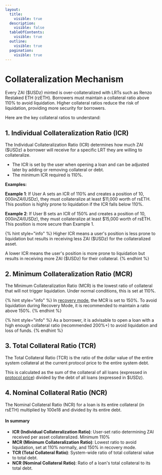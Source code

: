 ```yaml
---
layout:
  title:
    visible: true
  description:
    visible: false
  tableOfContents:
    visible: true
  outline:
    visible: true
  pagination:
    visible: true
---
```


# Collateralization Mechanism

Every ZAI ($USDz) minted is over-collateralized with LRTs such as Renzo Restaked ETH (rzETH). Borrowers must maintain a collateral ratio above 110% to avoid liquidation. Higher collateral ratios reduce the risk of liquidation, providing more security for borrowers.

Here are the key collateral ratios to understand:

## 1. Individual Collateralization Ratio (ICR)

The Individual Collateralization Ratio (ICR) determines how much ZAI ($USDz) a borrower will receive for a specific LRT they are willing to collateralize.

* The ICR is set by the user when opening a loan and can be adjusted later by adding or removing collateral or debt.
* The minimum ICR required is 110%.

**Examples:**

**Example 1**: If User A sets an ICR of 110% and creates a position of $10,000 in ZAI ($USDz), they must collateralize at least $11,000 worth of rsETH. This position is highly prone to liquidation if the ICR falls below 110%.

**Example 2**: If User B sets an ICR of 150% and creates a position of $10,000 in ZAI ($USDz), they must collateralize at least $15,000 worth of rsETH. This position is more secure than Example 1.

{% hint style="info" %}
Higher ICR means a user's position is less prone to liquidation but results in receiving less ZAI ($USDz) for the collateralized asset.

A lower ICR means the user's position is more prone to liquidation but results in receiving more ZAI ($USDz) for their collateral.
{% endhint %}

## 2. Minimum Collateralization Ratio (MCR)

The Minimum Collateralization Ratio (MCR) is the lowest ratio of collateral that will not trigger liquidation. Under normal conditions, this is set at 110%.

{% hint style="info" %}
In [recovery mode](recovery-mode.md), the MCR is set to 150%. To avoid liquidation during Recovery Mode, it is recommended to maintain a ratio above 150%.
{% endhint %}

{% hint style="info" %}
As a borrower, it is advisable to open a loan with a high enough collateral ratio (recommended 200%+) to avoid liquidation and loss of funds.
{% endhint %}

## 3. Total Collateral Ratio (TCR)

The Total Collateral Ratio (TCR) is the ratio of the dollar value of the entire system collateral at the current protocol price to the entire system debt.

This is calculated as the sum of the collateral of all loans (expressed in [protocol price](peg-mechanics.md)) divided by the debt of all loans (expressed in $USDz).

## 4. Nominal Collateral Ratio (NCR)

The Nominal Collateral Ratio (NCR) for a loan is its entire collateral (in rsETH) multiplied by 100e18 and divided by its entire debt.

#### In summary

* **ICR (Individual Collateralization Ratio)**: User-set ratio determining ZAI received per asset collateralized. Minimum 110%
* **MCR (Minimum Collateralization Ratio)**: Lowest ratio to avoid liquidation, set at 110% normally, and 150% in recovery mode.
* **TCR (Total Collateral Ratio)**: System-wide ratio of total collateral value to total debt.
* **NCR (Nominal Collateral Ratio)**: Ratio of a loan's total collateral to its total debt.
